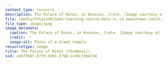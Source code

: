 ```yaml
---
content_type: resource
description: The Palace of Minos, in Knossos, Crete. (Image courtesy of AICT.)
file: /media/https%3A/open-learning-course-data-rc.s3.amazonaws.com/4-297-special-problems-in-architecture-studies-fall-2000/cdb7fb8f87f8348127b82c49cfdb473d_4-297f00-th.jpg
file_type: image/jpeg
image_metadata:
  caption: The Palace of Minos, in Knossos, Crete. (Image courtesy of [AICT](http://arthist.cla.umn.edu/aict/).)
  credit: ''
  image-alt: Photo of a Greek temple.
resourcetype: Image
title: The Palace of Minos (thumbnail)
uid: cdb7fb8f-87f8-3481-27b8-2c49cfdb473d
---
```

